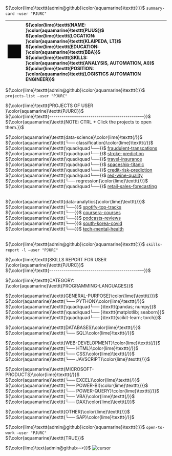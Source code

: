 ${\color{lime}\texttt{admin@github}\color{aquamarine}\texttt{:}}$ ${\texttt{summary-card --user "PJURC"}}$

![profile](https://github.com/PJURC/PJURC/blob/main/media/profile_pic.gif) | ${\color{lime}\texttt{NAME: }\color{aquamarine}\texttt{PIJUS}}$ <br> ${\color{lime}\texttt{LOCATION: }\color{aquamarine}\texttt{KLAIPEDA, LT}}$ <br> ${\color{lime}\texttt{EDUCATION: }\color{aquamarine}\texttt{BBA}}$ <br> ${\color{lime}\texttt{SKILLS: }\color{aquamarine}\texttt{ANALYSIS, AUTOMATION, AI}}$ <br> ${\color{lime}\texttt{POSITION: }\color{aquamarine}\texttt{LOGISTICS AUTOMATION ENGINEER}}$
:--|:--

${\color{lime}\texttt{admin@github}\color{aquamarine}\texttt{:}}$ ${\texttt{projects-list --user "PJURC"}}$

${\color{lime}\texttt{PROJECTS OF USER }\color{aquamarine}\texttt{PJURC}}$ <br> 
${\color{lime}\texttt{----------------------------------------------}}$ <br>
${\color{aquamarine}\texttt{NOTE: CTRL + Click the projects to open them.}}$ <br>

${\color{aquamarine}\texttt{data-science}\color{lime}\texttt{/}}$ <br>
${\color{aquamarine}\texttt{└── classification}\color{lime}\texttt{/}}$ <br>
${\color{aquamarine}\texttt{\quad\quad└──}}$
[fraudulent-transcations](https://github.com/PJURC-data-science/fraudulent-transactions) <br>
${\color{aquamarine}\texttt{\quad\quad└──}}$
[stroke-prediction](https://github.com/PJURC-data-science/stroke-prediction) <br>
${\color{aquamarine}\texttt{\quad\quad└──}}$
[travel-insurance](https://github.com/PJURC-data-science/travel-insurance) <br>
${\color{aquamarine}\texttt{\quad\quad└──}}$
[spaceship-titanic](https://github.com/PJURC-data-science/spaceship-titanic) <br>
${\color{aquamarine}\texttt{\quad\quad└──}}$
[credit-risk-prediction](https://github.com/PJURC-data-science/credit-risk-prediction) <br>
${\color{aquamarine}\texttt{\quad\quad└──}}$
[red-wine-quality](https://github.com/PJURC-data-science/red-wine-quality) <br>
${\color{aquamarine}\texttt{└── regression}\color{lime}\texttt{/}}$ <br>
${\color{aquamarine}\texttt{\quad\quad└──}}$
[retail-sales-forecasting](https://github.com/PJURC-data-science/retail-sales-forecasting) <br>
<br>

${\color{aquamarine}\texttt{data-analytics}\color{lime}\texttt{/}}$ <br>
${\color{aquamarine}\texttt{└──}}$
[spotify-top-tracks](https://github.com/PJURC-data-analysis/spotify-top-tracks) <br>
${\color{aquamarine}\texttt{└──}}$
[coursera-courses](https://github.com/PJURC-data-analysis/coursera-courses) <br>
${\color{aquamarine}\texttt{└──}}$
[podcasts-reviews](https://github.com/PJURC-data-analysis/podcasts-reviews) <br>
${\color{aquamarine}\texttt{└──}}$
[south-korea-covid](https://github.com/PJURC-data-analysis/south-korea-covid) <br>
${\color{aquamarine}\texttt{└──}}$
[tech-mental-health](https://github.com/PJURC-data-analysis/tech-mental-health) <br>
<br>

${\color{lime}\texttt{admin@github}\color{aquamarine}\texttt{:}}$ ${\texttt{skills-report -l --user "PJURC"}}$

${\color{lime}\texttt{SKILLS REPORT FOR USER }\color{aquamarine}\texttt{PJURC}}$ <br> ${\color{lime}\texttt{----------------------------------------------}}$ <br>

${\color{lime}\texttt{CATEGORY: }\color{aquamarine}\texttt{PROGRAMMING-LANGUAGES}}$ <br>

${\color{aquamarine}\texttt{GENERAL-PURPOSE}\color{lime}\texttt{/}}$ <br>
${\color{aquamarine}\texttt{└── PYTHON}\color{lime}\texttt{/}}$ <br>
${\color{aquamarine}\texttt{\quad\quad└── }\texttt{pandas; numpy}}$ <br>
${\color{aquamarine}\texttt{\quad\quad└── }\texttt{matplotlib; seaborn}}$ <br>
${\color{aquamarine}\texttt{\quad\quad└── }\texttt{scikit-learn; torch}}$ <br>

${\color{aquamarine}\texttt{DATABASES}\color{lime}\texttt{/}}$ <br>
${\color{aquamarine}\texttt{└── SQL}\color{lime}\texttt{/}}$ <br>

${\color{aquamarine}\texttt{WEB-DEVELOPMENT}\color{lime}\texttt{/}}$ <br>
${\color{aquamarine}\texttt{└── HTML}\color{lime}\texttt{/}}$ <br>
${\color{aquamarine}\texttt{└── CSS}\color{lime}\texttt{/}}$ <br>
${\color{aquamarine}\texttt{└── JAVSCRIPT}\color{lime}\texttt{/}}$ <br>

${\color{aquamarine}\texttt{MICROSOFT-PRODUCTS}\color{lime}\texttt{/}}$ <br>
${\color{aquamarine}\texttt{└── EXCEL}\color{lime}\texttt{/}}$ <br>
${\color{aquamarine}\texttt{└── POWER-BI}\color{lime}\texttt{/}}$ <br>
${\color{aquamarine}\texttt{└── POWER-QUERY}\color{lime}\texttt{/}}$ <br>
${\color{aquamarine}\texttt{└── VBA}\color{lime}\texttt{/}}$ <br>
${\color{aquamarine}\texttt{└── DAX}\color{lime}\texttt{/}}$ <br>

${\color{aquamarine}\texttt{OTHER}\color{lime}\texttt{/}}$ <br>
${\color{aquamarine}\texttt{└── SAP}\color{lime}\texttt{/}}$ <br>

${\color{lime}\texttt{admin@github}\color{aquamarine}\texttt{:}}$ ${\texttt{open-to-work --user "PJURC"}}$ <br>
${\color{aquamarine}\texttt{TRUE}}$

${\color{lime}\text{admin@github:~>}}$ ![cursor](https://imgur.com/sMuLDBc.gif)
